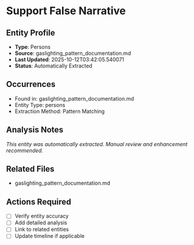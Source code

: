 # Support False Narrative

## Entity Profile
- **Type**: Persons
- **Source**: gaslighting_pattern_documentation.md
- **Last Updated**: 2025-10-12T03:42:05.540071
- **Status**: Automatically Extracted

## Occurrences
- Found in: gaslighting_pattern_documentation.md
- Entity Type: persons
- Extraction Method: Pattern Matching

## Analysis Notes
*This entity was automatically extracted. Manual review and enhancement recommended.*

## Related Files
- gaslighting_pattern_documentation.md

## Actions Required
- [ ] Verify entity accuracy
- [ ] Add detailed analysis
- [ ] Link to related entities
- [ ] Update timeline if applicable
